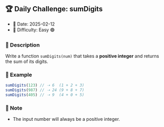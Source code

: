 ## 🏆 Daily Challenge: sumDigits  
- 📅 Date: 2025-02-12  
- 🚀 Difficulty: Easy 🟢  

### 📖 Description  
Write a function `sumDigits(num)` that takes a **positive integer** and returns the sum of its digits.  

### 🎯 Example  
```js
sumDigits(123) // ➝ 6  (1 + 2 + 3)
sumDigits(987) // ➝ 24 (9 + 8 + 7)
sumDigits(405) // ➝ 9  (4 + 0 + 5)
```

### 📝 Note
- The input number will always be a positive integer.
